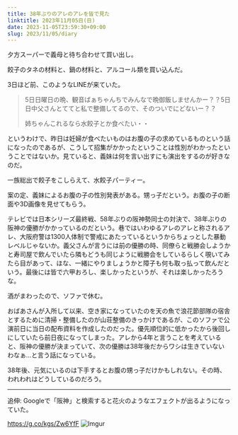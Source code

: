 ```yaml
---
title: 38年ぶりのアレのアレを皆で見た
linktitle: 2023年11月05日(日)
date: 2023-11-05T23:59:30+09:00
slug: 2023/11/05/diary
---
```


夕方スーパーで義母と待ち合わせて買い出し。

餃子のタネの材料と、鍋の材料と、アルコール類を買い込んだ。

3日ほど前、このようなLINEが来ていた。

> 5日日曜日の晩、観音ばぁちゃんちでみんなで晩御飯しませんかー？？5日日中父さんとててと私で整備してるので、そのついでにどないー？？
> 
> 姉ちゃんこれるなら水餃子とか食べたい・・

というわけで、昨日は妊婦が食べたいものはお腹の子の求めているものという話になったのであるが、こうして招集がかかったということは性別がわかったということではないか。見ていると、義妹は何を言い出すにも演出をするのが好きなのだ。

一族総出で餃子をこしらえて、水餃子パーティー。

案の定、義妹によるお腹の子の性別発表がある。甥っ子だという。お腹の子の断面や3D画像を見せてもらう。

テレビでは日本シリーズ最終戦、58年ぶりの阪神勢同士の対決で、38年ぶりの阪神の優勝がかかっているのだという。巷ではいわゆるアレのアレと称されるアレ、大阪府警は1300人体制で警戒にあたっているというからちょっとした暴動レベルじゃないか。義父さんが言うには前の優勝の時、同僚らと戦勝会しようかと寿司屋で飲んでいたら隣もどうも同じように戦勝会をしているらしく覗いてみたら目があって、ほな、一緒にやりましょうかと障子も何も取っ払って飲んだという。最後には皆で六甲おろし、楽しかったというが、それは楽しかったろうな。

酒がまわったので、ソファで休む。

おばあさんが入所して以来、空き家になっていたのを天の魚で浪花節部隊の宿舎とするために清掃・整備したのが山荘整備のきっかけであるが、このソファで公演前日に当日の配布資料を作成したのだった。優先順位的に低かったから後回しにしていたら前日夜になってしまった。アレから4年と言うことを考えていると、阪神の優勝が決まっていて、次の優勝は38年後だからワシは生きていないわなぁ…と言う話になっている。

38年後、元気にいるのは下手するとお腹の甥っ子だけかもしれない。その時、われわれはどうしているのだろう。

***
追伸: Googleで「阪神」と検索すると花火のようなエフェクトが出るようになっていた。

https://g.co/kgs/Zw6YfF
![Imgur](https://i.imgur.com/Zw817vO.png)